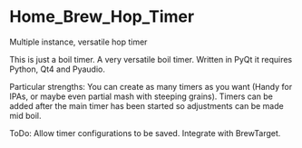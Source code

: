 # Home_Brew_Hop_Timer
Multiple instance, versatile hop timer

This is just a boil timer. A very versatile boil timer. Written in PyQt it requires Python, Qt4 and Pyaudio.

Particular strengths: You can create as many timers as you want (Handy for IPAs, or maybe even partial mash with steeping grains).
Timers can be added after the main timer has been started so adjustments can be made mid boil.

ToDo: Allow timer configurations to be saved. Integrate with BrewTarget.
